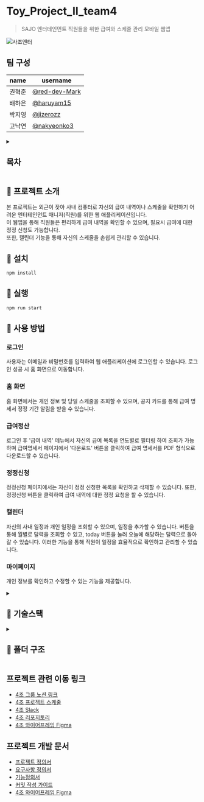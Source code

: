 # Toy_Project_II_team4

> SAJO 엔터테인먼트 직원들을 위한 급여와 스케줄 관리 모바일 웹앱

![사조엔터](https://github.com/user-attachments/assets/7820e264-8a5a-4cac-a0f6-e5740ef70f62)

## 팀 구성

| name   | username                                         |
| ------ | ------------------------------------------------ |
| 권혁준 | [@red-dev-Mark](https://github.com/red-dev-Mark) |
| 배하은 | [@haruyam15](https://github.com/haruyam15)       |
| 박지영 | [@jizerozz](https://github.com/jizerozz)         |
| 고낙연 | [@nakyeonko3](https://github.com/nakyeonko3)     |

<details>
<summary><h2>목차</h2></summary>
<div markdown="1">
- [Toy_Project_II_team4](#toy_project_ii_team4)
  - [팀 구성](#팀-구성)
  - [프로젝트 소개](#-프로젝트-소개)
  - [사용방법](#-사용-방법)
  - [기술스택](#-기술-스택)
  - [폴더구조](#-폴더-구조)
  - [프로젝트 개발 문서](#프로젝트-개발-문서)
  - [프로젝트 관련 이동 링크](#프로젝트-관련-이동-링크)
</div>
</details>

## 📌 프로젝트 소개

본 프로젝트는 외근이 잦아 사내 컴퓨터로 자신의 급여 내역이나 스케줄을 확인하기 어려운 엔터테인먼트 매니저(직원)를 위한 웹 애플리케이션입니다.<br>
이 웹앱을 통해 직원들은 편리하게 급여 내역을 확인할 수 있으며, 필요시 급여에 대한 정정 신청도 가능합니다. <br>
또한, 캘린더 기능을 통해 자신의 스케줄을 손쉽게 관리할 수 있습니다.

## 💾 설치

```bash
npm install
```

## 💾 실행

```bash
npm run start
```

## 📌 사용 방법

### 로그인

사용자는 이메일과 비밀번호를 입력하여 웹 애플리케이션에 로그인할 수 있습니다. 로그인 성공 시 홈 화면으로 이동합니다.

### 홈 화면

홈 화면에서는 개인 정보 및 당일 스케줄을 조회할 수 있으며, 공지 카드를 통해 급여 명세서 정정 기간 알림을 받을 수 있습니다.

### 급여정산

로그인 후 '급여 내역' 메뉴에서 자신의 급여 목록을 연도별로 필터링 하여 조회가 가능하며
급여명세서 페이지에서 '다운로드' 버튼을 클릭하여 급여 명세서를 PDF 형식으로 다운로드할 수 있습니다.

### 정정신청

정정신청 페이지에서는 자신이 정정 신청한 목록을 확인하고 삭제할 수 있습니다. 또한, 정정신청 버튼을 클릭하여 급여 내역에 대한 정정 요청을 할 수 있습니다.

### 캘린더

자신의 사내 일정과 개인 일정을 조회할 수 있으며, 일정을 추가할 수 있습니다. 버튼을 통해 월별로 달력을 조회할 수 있고, today 버튼을 눌러 오늘에 해당하는 달력으로 돌아갈 수 있습니다. 이러한 기능을 통해 직원이 일정을 효율적으로 확인하고 관리할 수 있습니다.

### 마이페이지

개인 정보를 확인하고 수정할 수 있는 기능을 제공합니다.

<details>
  <summary><h2>📌 기술스택</h2></summary>
  <div markdown="1">

### 프론트엔드

- **React**: 18.3.1
- **TypeScript**: 5.2.2
- **Vite**: 5.3.4

### 상태 관리

- **Redux Toolkit**: 2.2.7
- **React Query**: 5.51.21

### 스타일링

- **Styled Components**: 6.1.12
- **MUI (Material-UI)**:
  - **@mui/material**: 5.16.4
  - **@mui/icons-material**: 5.16.5
  - **@mui/joy**: 5.0.0-beta.48
  - **@mui/x-date-pickers**: 7.11.1

### 폼 관리

- **React Hook Form**: 7.52.2

### 날짜 처리

- **Dayjs**: 1.11.12

### PDF 생성

- **jspdf**: 2.5.1
- **html2canvas**: 1.4.1

### 백엔드 및 데이터베이스

- **Firebase**: 10.12.4
- **Firebase Admin**: 12.3.0

### 개발 도구

- **ESLint**: 8.57.0
- **Prettier**: 3.3.3

  </div>
</details>

<details>
  <summary><h2>📌 폴더 구조</h2></summary>
<div markdown="1">

```bash
📦src
 ┣ 📂api
 ┃ ┣ 📂login.ts
 ┃ ┃ ┗ 📜createId.ts
 ┃ ┣ 📜firebaseApp.ts
 ┃ ┣ 📜firebaseConfig.ts
 ┣ 📂components
 ┃ ┣ 📂button
 ┃ ┣ 📂cardBox
 ┃ ┣ 📂datepicker
 ┃ ┣ 📂Heading
 ┃ ┣ 📂iconButton
 ┃ ┣ 📂loading
 ┃ ┣ 📂modal
 ┃ ┣ 📂nav
 ┃ ┣ 📂selectBox
 ┃ ┗ 📂textInputField
 ┣ 📂hooks
 ┣ 📂layout
 ┣ 📂pages
 ┃ ┣ 📂Calendar
 ┃ ┣ 📂Dashboard
 ┃ ┣ 📂login
 ┃ ┣ 📂myPage
 ┃ ┣ 📂salaryAdjustment
 ┃ ┣ 📂salaryDetail
 ┃ ┗ 📂salaryList
 ┃ ┃ ┣ 📂api
 ┃ ┃ ┃ ┗ 📜fetchSalaryInfo.ts
 ┣ 📂router
 ┃ ┣ 📜paths.tsx
 ┃ ┗ 📜router.tsx
 ┣ 📂slices
 ┃ ┣ 📜authSlice.ts
 ┃ ┣ 📜salaryAdSlice.ts
 ┃ ┗ 📜scheduleSlice.tsx
 ┣ 📂store
 ┃ ┗ 📜store.ts
 ┣ 📂styles
 ┃ ┣ 📂fonts
 ┃ ┃ ┣ 📂SUIT-ttf
 ┃ ┃ ┗ 📂SUIT-woff2
 ┃ ┣ 📂images
 ┃ ┃ ┗ 📜sajoLogo.png
 ┃ ┣ 📜fonts.css
 ┃ ┣ 📜GlobalStyle.tsx
 ┃ ┗ 📜reset.css
 ┣ 📂utils
 ┃ ┣ 📜FormatDate.tsx
 ┃ ┣ 📜getCurrentDate.ts
 ┃ ┗ 📜IFElse.tsx
 ┣ 📜App.tsx
 ┣ 📜main.tsx
 ┗ 📜vite-env.d.ts
```

</div>
</details>

## 프로젝트 관련 이동 링크

- [4조 그룹 노션 링크](https://www.notion.so/Template-4-557b0dd51fa04f508fd874767d2f9cb1)
- [4조 프로젝트 스케줄](https://github.com/orgs/Dev-FE-1/projects/18/views/1)
- [4조 Slack](https://app.slack.com/client/T072V0GD6LR/C07E28SBF7S)
- [4조 리포지토리](https://github.com/Dev-FE-1/Toy_Project_II_team4)
- [4조 와이어프레임 Figma](https://www.figma.com/design/jT5wqMl73uJmI0ss6SEMlw/%ED%86%A0%EC%9D%B4%ED%94%84%EB%A1%9C%EC%A0%9D%ED%8A%B82_4%EC%A1%B0?node-id=3-399&t=YnnKgBAasqVjwjDT-1)

## 프로젝트 개발 문서

- [프로젝트 정의서](https://www.notion.so/4-SAJO-ENT-557b0dd51fa04f508fd874767d2f9cb1?p=d4a00dd2c614433f81c7f06f8edaeacb&pm=s)
- [요구사항 정의서](https://www.notion.so/4-SAJO-ENT-557b0dd51fa04f508fd874767d2f9cb1?p=0c87b6d1d0454e3f95614f5d6667781a&pm=s)
- [기능정의서](https://www.notion.so/4-SAJO-ENT-557b0dd51fa04f508fd874767d2f9cb1?p=d4f59757ccf34784996e5f5c52fdf57e&pm=s)
- [커밋 작성 가이드](./document/커밋작성가이드.md)
- [4조 와이어프레임 Figma](https://www.figma.com/design/jT5wqMl73uJmI0ss6SEMlw/%ED%86%A0%EC%9D%B4%ED%94%84%EB%A1%9C%EC%A0%9D%ED%8A%B82_4%EC%A1%B0?node-id=3-399&t=YnnKgBAasqVjwjDT-1)
 
